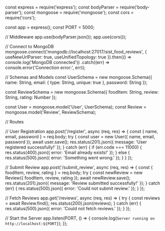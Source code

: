 const express = require('express');
const bodyParser = require('body-parser');
const mongoose = require('mongoose');
const cors = require('cors');

const app = express();
const PORT = 5000;

// Middleware
app.use(bodyParser.json());
app.use(cors());

// Connect to MongoDB
mongoose.connect('mongodb://localhost:27017/sist_food_reviews', {
    useNewUrlParser: true,
    useUnifiedTopology: true
}).then(() => console.log('MongoDB connected'))
  .catch((err) => console.error('Connection error:', err));

// Schemas and Models
const UserSchema = new mongoose.Schema({
    name: String,
    email: { type: String, unique: true },
    password: String
});

const ReviewSchema = new mongoose.Schema({
    foodItem: String,
    review: String,
    rating: Number
});

const User = mongoose.model('User', UserSchema);
const Review = mongoose.model('Review', ReviewSchema);

// Routes

// User Registration
app.post('/register', async (req, res) => {
    const { name, email, password } = req.body;
    try {
        const user = new User({ name, email, password });
        await user.save();
        res.status(201).json({ message: 'User registered successfully!' });
    } catch (err) {
        if (err.code === 11000) {
            res.status(400).json({ error: 'Email already exists!' });
        } else {
            res.status(500).json({ error: 'Something went wrong.' });
        }
    }
});

// Submit Review
app.post('/submit_review', async (req, res) => {
    const { foodItem, review, rating } = req.body;
    try {
        const newReview = new Review({ foodItem, review, rating });
        await newReview.save();
        res.status(201).json({ message: 'Review submitted successfully!' });
    } catch (err) {
        res.status(500).json({ error: 'Could not submit review.' });
    }
});

// Fetch Reviews
app.get('/reviews', async (req, res) => {
    try {
        const reviews = await Review.find();
        res.status(200).json(reviews);
    } catch (err) {
        res.status(500).json({ error: 'Could not fetch reviews.' });
    }
});

// Start the Server
app.listen(PORT, () => {
    console.log(`Server running on http://localhost:${PORT}`);
});
